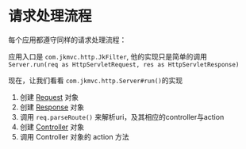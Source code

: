 # 请求处理流程

每个应用都遵守同样的请求处理流程：

应用入口是 `com.jkmvc.http.JkFilter`, 他的实现只是简单的调用 `Server.run(req as HttpServletRequest, res as HttpServletResponse)`

现在，让我们看看 `com.jkmvc.http.Server#run()`的实现

1. 创建 [Request](request) 对象
2. 创建 [Response](response)  对象
3. 调用 `req.parseRoute()` 来解析uri，及其相应的controller与action
4. 创建 [Controller](controller) 对象
5. 调用 Controller 对象的 action 方法
